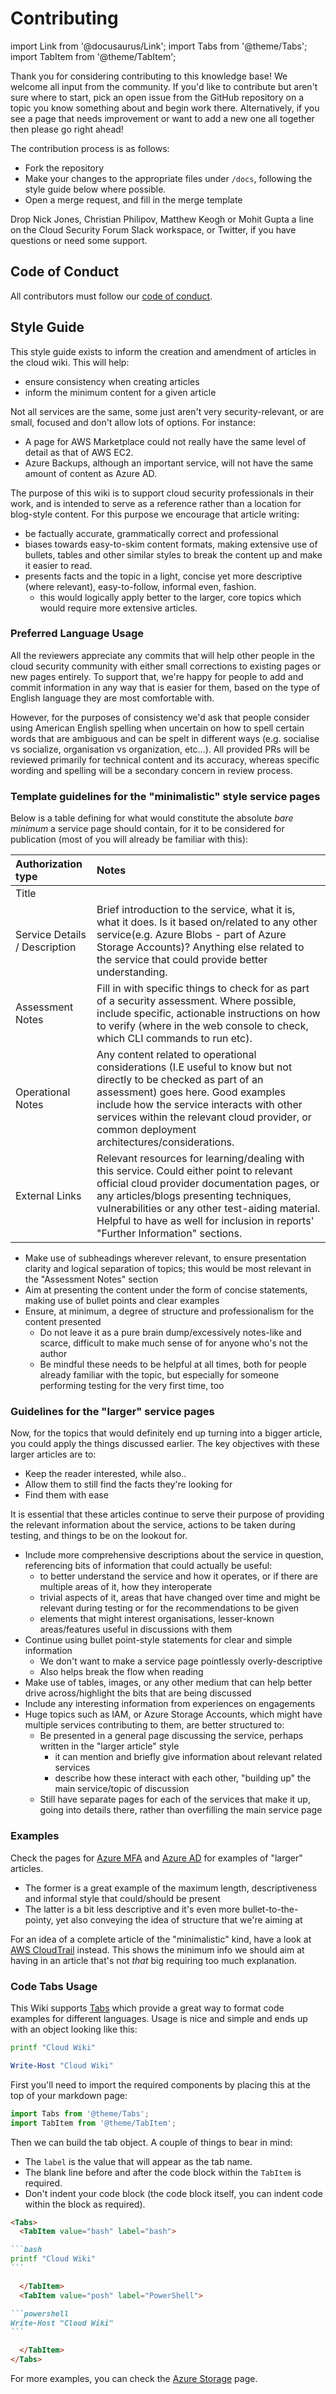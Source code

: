 # Contributing

import Link from '@docusaurus/Link';
import Tabs from '@theme/Tabs';
import TabItem from '@theme/TabItem';

Thank you for considering contributing to this knowledge base! We welcome all input from the community.  If you'd like to contribute but aren't sure where to start, pick an open issue from the GitHub repository on a topic you know something about and begin work there. Alternatively, if you see a page that needs improvement or want to add a new one all together then please go right ahead!

The contribution process is as follows:

* Fork the repository
* Make your changes to the appropriate files under `/docs`, following the style guide below where possible.
* Open a merge request, and fill in the merge template

Drop Nick Jones, Christian Philipov, Matthew Keogh or Mohit Gupta a line on the Cloud Security Forum Slack workspace, or Twitter, if you have questions or need some support.

## Code of Conduct

All contributors must follow our [code of conduct](https://github.com/WithSecureLabs/cloud-wiki/blob/main/CODE_OF_CONDUCT.md).

## Style Guide

This style guide exists to inform the creation and amendment of articles in the cloud wiki. This will help:

* ensure consistency when creating articles
* inform the minimum content for a given article

Not all services are the same, some just aren't very security-relevant, or are small, focused and don't allow lots of options. For instance:

* A page for AWS Marketplace could not really have the same level of detail as that of AWS EC2.
* Azure Backups, although an important service, will not have the same amount of content as Azure AD.

The purpose of this wiki is to support cloud security professionals in their work, and is intended to serve as a reference rather than a location for blog-style content. For this purpose we encourage that article writing:

* be factually accurate, grammatically correct and professional
* biases towards easy-to-skim content formats, making extensive use of bullets, tables and other similar styles to break the content up and make it easier to read.
* presents facts and the topic in a light, concise yet more descriptive (where relevant), easy-to-follow, informal even, fashion.
  * this would logically apply better to the larger, core topics which would require more extensive articles.

### Preferred Language Usage

All the reviewers appreciate any commits that will help other people in the cloud security community with either small corrections to existing pages or new pages entirely. To support that, we're happy for people to add and commit information in any way that is easier for them, based on the type of English language they are most comfortable with.

However, for the purposes of consistency we'd ask that people consider using American English spelling when uncertain on how to spell certain words that are ambiguous and can be spelt in different ways (e.g. socialise vs socialize, organisation vs organization, etc...). All provided PRs will be reviewed primarily for technical content and its accuracy, whereas specific wording and spelling will be a secondary concern in review process.

### Template guidelines for the "minimalistic" style service pages

Below is a table defining for what would constitute the absolute _bare minimum_ a service page should contain, for it to be considered for publication (most of you will already be familiar with this):

| Authorization type            | Notes                                                                                                                                                                                                                                                                                                                    |
| :---------------------------- | :----------------------------------------------------------------------------------------------------------------------------------------------------------------------------------------------------------------------------------------------------------------------------------------------------------------------- |
| Title                         |                                                                                                                                                                                                                                                                                                                          |
| Service Details / Description | Brief introduction to the service, what it is, what it does. Is it based on/related to any other service(e.g. Azure Blobs - part of Azure Storage Accounts)? Anything else related to the service that could provide better understanding.                                                                               |
| Assessment Notes              | Fill in with specific things to check for as part of a security assessment. Where possible, include specific, actionable instructions on how to verify (where in the web console to check, which CLI commands to run etc).                                                                                               |
| Operational Notes             | Any content related to operational considerations (I.E useful to know but not directly to be checked as part of an assessment) goes here. Good examples include how the service interacts with other services within the relevant cloud provider, or common deployment architectures/considerations.                     |
| External Links                | Relevant resources for learning/dealing with this service. Could either point to relevant official cloud provider documentation pages, or any articles/blogs presenting techniques, vulnerabilities or any other test-aiding material. Helpful to have as well for inclusion in reports' "Further Information" sections. |

* Make use of subheadings wherever relevant, to ensure presentation clarity and logical separation of topics; this would be most relevant in the "Assessment Notes" section
* Aim at presenting the content under the form of concise statements, making use of bullet points and clear examples
* Ensure, at minimum, a degree of structure and professionalism for the content presented
  * Do not leave it as a pure brain dump/excessively notes-like and scarce, difficult to make much sense of for anyone who's not the author
  * Be mindful these needs to be helpful at all times, both for people already familiar with the topic, but especially for someone performing testing for the very first time, too

### Guidelines for the "larger" service pages

Now, for the topics that would definitely end up turning into a bigger article, you could apply the things discussed earlier. The key objectives with these larger articles are to:

* Keep the reader interested, while also..
* Allow them to still find the facts they're looking for
* Find them with ease

It is essential that these articles continue to serve their purpose of providing the relevant information about the service, actions to be taken during testing, and things to be on the lookout for.

* Include more comprehensive descriptions about the service in question, referencing bits of information that could actually be useful:
  * to better understand the service and how it operates, or if there are multiple areas of it, how they interoperate
  * trivial aspects of it, areas that have changed over time and might be relevant during testing or for the recommendations to be given
  * elements that might interest organisations, lesser-known areas/features useful in discussions with them
* Continue using bullet point-style statements for clear and simple information
  * We don't want to make a service page pointlessly overly-descriptive
  * Also helps break the flow when reading
* Make use of tables, images, or any other medium that can help better drive across/highlight the bits that are being discussed
* Include any interesting information from experiences on engagements
* Huge topics such as IAM, or Azure Storage Accounts, which might have multiple services contributing to them, are better structured to:
  * Be presented in a general page discussing the service, perhaps written in the "larger article" style
    * it can mention and briefly give information about relevant related services
    * describe how these interact with each other, "building up" the main service/topic of discussion
  * Still have separate pages for each of the services that make it up, going into details there, rather than overfilling the main service page

### Examples

Check the pages for [Azure MFA](/azure/services/azure_ad/multi_factor_authentication) and [Azure AD](/azure/services/Azure_AD) for examples of "larger" articles.

* The former is a great example of the maximum length, descriptiveness and informal style that could/should be present
* The latter is a bit less descriptive and it's even more bullet-to-the-pointy, yet also conveying the idea of structure that we're aiming at

For an idea of a complete article of the "minimalistic" kind, have a look at [AWS CloudTrail](/aws/services/CloudTrail) instead. This shows the minimum info we should aim at having in an article that's not _that_ big requiring too much explanation.

### Code Tabs Usage

This Wiki supports [Tabs](https://docusaurus.io/docs/markdown-features/tabs) which provide a great way to format code examples for different languages. Usage is nice and simple and ends up with an object looking like this:

<Tabs>
  <TabItem value="bash" label="bash">

```bash
printf "Cloud Wiki"
```

  </TabItem>
  <TabItem value="posh" label="PowerShell">

```powershell
Write-Host "Cloud Wiki"
```

  </TabItem>
</Tabs>

First you'll need to import the required components by placing this at the top of your markdown page:

```javascript
import Tabs from '@theme/Tabs';
import TabItem from '@theme/TabItem';
```

Then we can build the tab object. A couple of things to bear in mind:

* The `label` is the value that will appear as the tab name.
* The blank line before and after the code block within the `TabItem` is required.
* Don't indent your code block (the code block itself, you can indent code within the block as required).

``````markdown
<Tabs>
  <TabItem value="bash" label="bash">

```bash
printf "Cloud Wiki"
```

  </TabItem>
  <TabItem value="posh" label="PowerShell">

```powershell
Write-Host "Cloud Wiki"
```

  </TabItem>
</Tabs>
``````

For more examples, you can check the [Azure Storage](/azure/services/storage) page.

